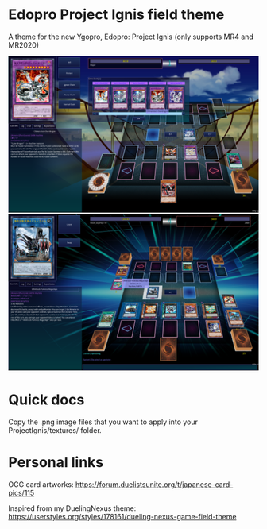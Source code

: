 # Edopro Project Ignis field theme
A theme for the new Ygopro, Edopro: Project Ignis (only supports MR4 and MR2020)

![Screenshot 1](https://raw.githubusercontent.com/sefeiba/edopro-project-ignis-theme/master/ss3.png)
![Screenshot 2](https://raw.githubusercontent.com/sefeiba/edopro-project-ignis-theme/master/ss1.png)

# Quick docs

Copy the .png image files that you want to apply into your ProjectIgnis/textures/ folder.

# Personal links

OCG card artworks: https://forum.duelistsunite.org/t/japanese-card-pics/115

Inspired from my DuelingNexus theme: https://userstyles.org/styles/178161/dueling-nexus-game-field-theme
